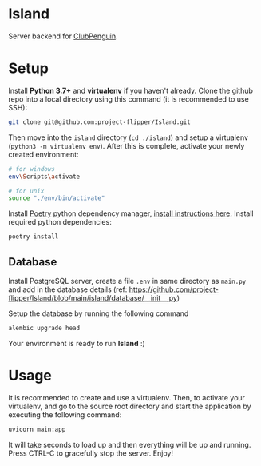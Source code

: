 # Island
Server backend for [ClubPenguin](https://github.com/project-flipper/ClubPenguin).

# Setup
Install **Python 3.7+** and **virtualenv** if you haven't already. Clone the github repo into a local directory using this command (it is recommended to use SSH):
```bash
git clone git@github.com:project-flipper/Island.git 
```

Then move into the `island` directory (`cd ./island`) and setup a virtualenv (`python3 -m virtualenv env`).
After this is complete, activate your newly created environment:
```bash
# for windows
env\Scripts\activate

# for unix
source "./env/bin/activate"
```

Install [Poetry](https://python-poetry.org/) python dependency manager, [install instructions here](https://python-poetry.org/docs/#installation). Install required python dependencies:

```bash
poetry install
```

## Database
Install PostgreSQL server, create a file `.env` in same directory as `main.py` and add in the database details (ref: https://github.com/project-flipper/Island/blob/main/island/database/__init__.py)

Setup the database by running the following command

```bash
alembic upgrade head
```

Your environment is ready to run **Island** :)

# Usage
It is recommended to create and use a virtualenv. Then, to activate your virtualenv, and go to the source root directory and start the application by executing the following command:
```bash
uvicorn main:app
```
It will take seconds to load up and then everything will be up and running. Press CTRL-C to gracefully stop the server.
Enjoy!
